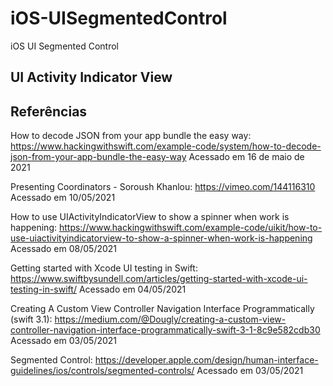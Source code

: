 # iOS-UISegmentedControl
iOS UI Segmented Control


## UI Activity Indicator View

## Referências

How to decode JSON from your app bundle the easy way: https://www.hackingwithswift.com/example-code/system/how-to-decode-json-from-your-app-bundle-the-easy-way Acessado em 16 de maio de 2021

Presenting Coordinators - Soroush Khanlou:  https://vimeo.com/144116310 Acessado em 10/05/2021

How to use UIActivityIndicatorView to show a spinner when work is happening: https://www.hackingwithswift.com/example-code/uikit/how-to-use-uiactivityindicatorview-to-show-a-spinner-when-work-is-happening Acessado em 08/05/2021

Getting started with Xcode UI testing in Swift: https://www.swiftbysundell.com/articles/getting-started-with-xcode-ui-testing-in-swift/ Acessado em 04/05/2021

Creating A Custom View Controller Navigation Interface Programmatically (swift 3.1): https://medium.com/@Dougly/creating-a-custom-view-controller-navigation-interface-programmatically-swift-3-1-8c9e582cdb30 Acessado em 03/05/2021

Segmented Control: https://developer.apple.com/design/human-interface-guidelines/ios/controls/segmented-controls/ Acessado em 03/05/2021